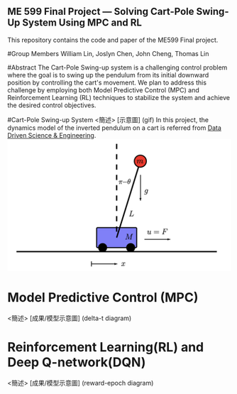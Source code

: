 ## ME 599 Final Project — Solving Cart-Pole Swing-Up System Using MPC and RL
This repository contains the code and paper of the ME599 Final project.

#Group Members
William Lin, Joslyn Chen, John Cheng, Thomas Lin


#Abstract
The Cart-Pole Swing-up system is a challenging control problem where the goal is to swing up the pendulum from its initial downward position by controlling the cart's movement. We plan to address this challenge by employing both Model Predictive Control (MPC) and Reinforcement Learning (RL) techniques to stabilize the system and achieve the desired control objectives.

#Cart-Pole Swing-up System
<簡述>
[示意圖] (gif)
In this project, the dynamics model of the inverted pendulum on a cart is referred from [Data Driven Science & Engineering](databook.pdf (databookuw.com)). 
![image](https://github.com/meichun5573/ME599_Project/blob/main/figure/cartpole.png?raw=true)

# Model Predictive Control (MPC)
<簡述>
[成果/模型示意圖] (delta-t diagram)

# Reinforcement Learning(RL) and Deep Q-network(DQN)
<簡述>
[成果/模型示意圖] (reward-epoch diagram)
